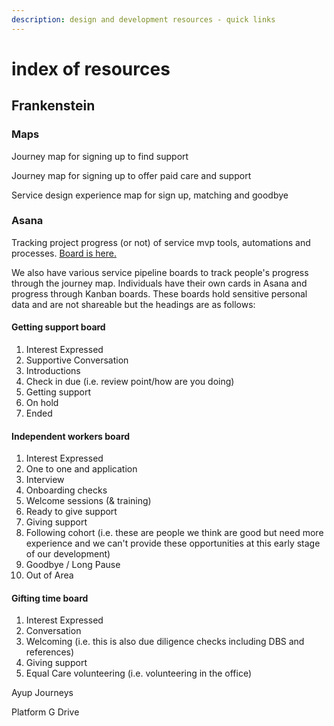 ```yaml
---
description: design and development resources - quick links
---
```


# index of resources

### 

## Frankenstein

### Maps

Journey map for signing up to find support 

Journey map for signing up to offer paid care and support

Service design experience map for sign up, matching and goodbye



### Asana

Tracking project progress \(or not\) of service mvp tools, automations and processes. [Board is here.](https://app.asana.com/0/1139769260183323/board)

We also have various service pipeline boards to track people's progress through the journey map. Individuals have their own cards in Asana and progress through Kanban boards. These boards hold sensitive personal data and are not shareable but the headings are as follows:

#### Getting support board

1. Interest Expressed
2. Supportive Conversation
3. Introductions
4. Check in due \(i.e. review point/how are you doing\)
5. Getting support
6. On hold
7. Ended

#### Independent workers board

1. Interest Expressed
2. One to one and application
3. Interview
4. Onboarding checks
5. Welcome sessions \(& training\)
6. Ready to give support
7. Giving support
8. Following cohort \(i.e. these are people we think are good but need more experience and we can't provide these opportunities at this early stage of our development\)
9. Goodbye / Long Pause
10. Out of Area

#### Gifting time board

1. Interest Expressed
2. Conversation
3. Welcoming \(i.e. this is also due diligence checks including DBS and references\)
4. Giving support
5. Equal Care volunteering \(i.e. volunteering in the office\)



Ayup Journeys

Platform G Drive

